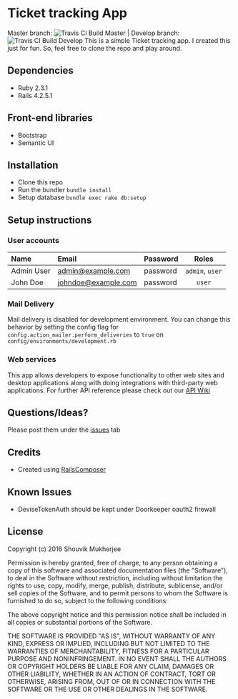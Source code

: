 # Ticket tracking App
Master branch: ![Travis CI Build Master](https://api.travis-ci.org/ishouvik/tickets-tracking.svg?branch=master) | Develop branch: ![Travis CI Build Develop](https://api.travis-ci.org/ishouvik/tickets-tracking.svg?branch=develop)
This is a simple Ticket tracking app. I created this just for fun. So, feel free to clone the repo and play around.

## Dependencies
- Ruby 2.3.1
- Rails 4.2.5.1

## Front-end libraries
- Bootstrap
- Semantic UI

## Installation
- Clone this repo
- Run the bundler `bundle install`
- Setup database `bundle exec rake db:setup`

## Setup instructions
### User accounts
| Name  | Email | Password | Roles |
|:------|:------|:---------|:-----:|
| Admin User | admin@example.com | password | `admin`, `user` |
| John Doe | johndoe@example.com | password | `user` |

### Mail Delivery
Mail delivery is disabled for development environment. You can change this behavior by setting the config flag for `config.action_mailer.perform_deliveries` to `true` on `config/environments/development.rb`

### Web services
This app allows developers to expose functionality to other web sites and desktop applications along with doing integrations with third-party web applications.
For further API reference please check out our [API Wiki](https://github.com/ishouvik/tickets-tracking/wiki/API:-Intoduction)

## Questions/Ideas?
Please post them under the [issues](https://github.com/ishouvik/tickets-tracking/issues) tab


## Credits
- Created using [RailsComposer](https://github.com/RailsApps/rails-composer)

## Known Issues
- DeviseTokenAuth should be kept under Doorkeeper oauth2 firewall

## License
Copyright (c) 2016 Shouvik Mukherjee

Permission is hereby granted, free of charge, to any person obtaining
a copy of this software and associated documentation files (the
"Software"), to deal in the Software without restriction, including
without limitation the rights to use, copy, modify, merge, publish,
distribute, sublicense, and/or sell copies of the Software, and to
permit persons to whom the Software is furnished to do so, subject to
the following conditions:

The above copyright notice and this permission notice shall be
included in all copies or substantial portions of the Software.

THE SOFTWARE IS PROVIDED "AS IS", WITHOUT WARRANTY OF ANY KIND,
EXPRESS OR IMPLIED, INCLUDING BUT NOT LIMITED TO THE WARRANTIES OF
MERCHANTABILITY, FITNESS FOR A PARTICULAR PURPOSE AND
NONINFRINGEMENT. IN NO EVENT SHALL THE AUTHORS OR COPYRIGHT HOLDERS BE
LIABLE FOR ANY CLAIM, DAMAGES OR OTHER LIABILITY, WHETHER IN AN ACTION
OF CONTRACT, TORT OR OTHERWISE, ARISING FROM, OUT OF OR IN CONNECTION
WITH THE SOFTWARE OR THE USE OR OTHER DEALINGS IN THE SOFTWARE.
